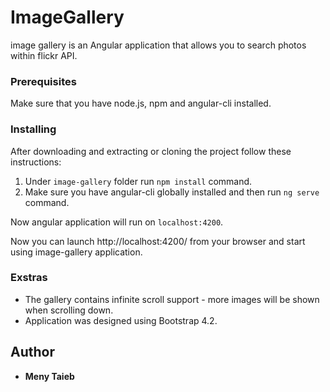 # ImageGallery

image gallery is an Angular application that allows you to search photos within flickr API.

### Prerequisites

Make sure that you have node.js, npm and angular-cli installed.

### Installing

After downloading and extracting or cloning the project follow these instructions:

  1. Under `image-gallery` folder run `npm install` command.
  2. Make sure you have angular-cli globally installed and then run `ng serve` command.
  
Now angular application will run on `localhost:4200`.


Now you can launch http://localhost:4200/ from your browser and start using image-gallery application.


### Exstras

* The gallery contains infinite scroll support - more images will be shown when scrolling down.
* Application was designed using Bootstrap 4.2.


## Author

* **Meny Taieb**

